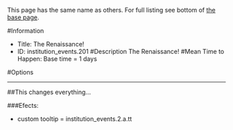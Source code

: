 This page has the same name as others. For full listing see bottom of [the base page](the.md).

#Information
 - Title: The Renaissance!
 - ID: institution_events.201
#Description
The Renaissance!
#Mean Time to Happen:
Base time = 1 days

#Options

___
##This changes everything...

###Efects:<ul><li>custom tooltip = institution_events.2.a.tt</li></ul>
